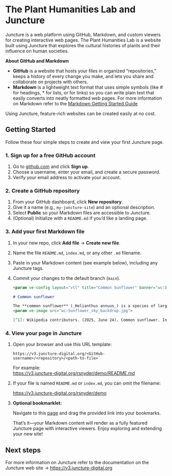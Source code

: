 # The Plant Humanities Lab and Juncture

Juncture is a web platform using GitHub, Markdown, and custom viewers for creating interactive web pages. The Plant Humanities Lab is a website built using Juncture that explores the cultural histories of plants and their influence on human societies.

**About GitHub and Markdown** 
- **GitHub** is a website that hosts your files in organized “repositories,” keeps a history of every change you make, and lets you share and collaborate on projects with others.
- **Markdown** is a lightweight text format that uses simple symbols (like # for headings, * for lists, or []() for links) so you can write plain text that easily converts into neatly formatted web pages.  For more information on Markdown refer to the [Markdown Getting Started Guide](https://www.markdownguide.org/getting-started/)

Using Juncture, feature-rich websites can be created easily at no cost.

## Getting Started

Follow these four simple steps to create and view your first Juncture page.

### 1. Sign up for a free GitHub account

1. Go to [github.com](https://github.com/) and click **Sign up**.  
2. Choose a username, enter your email, and create a secure password.  
3. Verify your email address to activate your account.

### 2. Create a GitHub repository

1. From your GitHub dashboard, click **New repository**.  
2. Give it a name (e.g., `my-juncture-site`) and an optional description.  
3. Select **Public** so your Markdown files are accessible to Juncture.  
4. (Optional) Initialize with a `README.md` if you’d like a landing page.

### 3. Add your first Markdown file

1. In your new repo, click **Add file** → **Create new file**.  
2. Name the file `README.md`, `index.md`, or any other `.md` filename.  
3. Paste in your Markdown content (see example below), including any Juncture tags.  
4. Commit your changes to the default branch (`main`).

    ```markdown
    <param ve-config layout="vtl" title="Common Sunflower" banner="wc:Sunflower_in_Toole_County_MT_banner.jpg">

    # Common sunflower

    The **common sunflower** (_Helianthus annuus_) is a species of large annual forb of the daisy family Asteraceae. The common sunflower is harvested for its edible oily seeds, which are often eaten as a snack food. They are also used in the production of cooking oil, as food for livestock, as bird food, and as plantings in domestic gardens for aesthetics. Wild plants are known for their multiple flower heads, whereas the domestic sunflower often possesses a single large flower head atop an unbranched stem.[^1]
    <param ve-image src="wc:Sunflower_sky_backdrop.jpg">

    [^1]: Wikipedia contributors. (2025, June 24). Common sunflower. In Wikipedia, The Free Encyclopedia. Retrieved 21:57, June 24, 2025, from [https://en.wikipedia.org/w/index.php?title=Common_sunflower](https://en.wikipedia.org/w/index.php?title=Common_sunflower&oldid=1297100912)
    ```

### 4. View your page in Juncture

1. Open your browser and use this URL template:

   ```php-template
   https://v3.juncture-digital.org/<GitHub-username>/<repository>/<path-to-file>`
   ```
   
   For example:  
   https://v3.juncture-digital.org/rsnyder/demo/README.md

2. If your file is named `README.md` or `index.md`, you can omit the filename:

   https://v3.juncture-digital.org/rsnyder/demo

3. **Optional bookmarklet:**  

    Navigate to this [page](bookmarklet) and drag the provided link into your bookmarks.

    That’s it—your Markdown content will render as a fully featured Juncture page with interactive viewers. Enjoy exploring and extending your new site!  

## Next steps

For more information on Juncture refer to the documentation on the Juncture web site -> https://v3.juncture-digital.org
